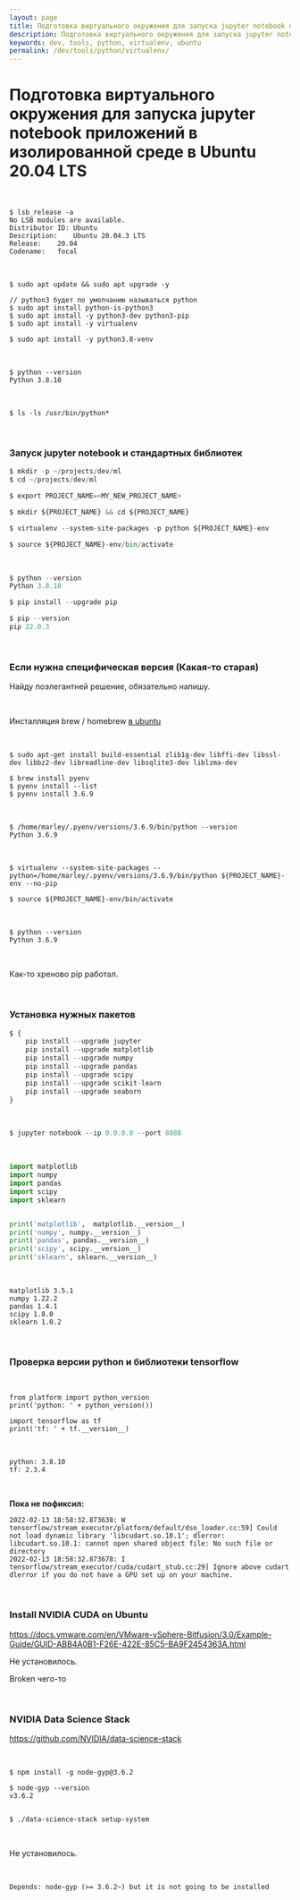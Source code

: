 ```yaml
---
layout: page
title: Подготовка виртуального окружения для запуска jupyter notebook приложений в изолированной среде в Ubuntu 20.04 LTS
description: Подготовка виртуального окружения для запуска jupyter notebook приложений в изолированной среде в Ubuntu 20.04 LTS
keywords: dev, tools, python, virtualenv, ubuntu
permalink: /dev/tools/python/virtualenv/
---
```


# Подготовка виртуального окружения для запуска jupyter notebook приложений в изолированной среде в Ubuntu 20.04 LTS

<br/>

```
$ lsb_release -a
No LSB modules are available.
Distributor ID:	Ubuntu
Description:	Ubuntu 20.04.3 LTS
Release:	20.04
Codename:	focal
```

<br/>

<!--

sudo apt install -y python3-venv

-->

```
$ sudo apt update && sudo apt upgrade -y

// python3 будет по умолчанию называться python
$ sudo apt install python-is-python3
$ sudo apt install -y python3-dev python3-pip
$ sudo apt install -y virtualenv

$ sudo apt install -y python3.8-venv
```

<br/>

```
$ python --version
Python 3.8.10
```

<br/>

```
$ ls -ls /usr/bin/python*
```

<!--

// $ sudo update-alternatives --install /usr/bin/python python \
/usr/bin/python3.5 3

-->

<br/>

### Запуск jupyter notebook и стандартных библиотек

```python
$ mkdir -p ~/projects/dev/ml
$ cd ~/projects/dev/ml

$ export PROJECT_NAME=<MY_NEW_PROJECT_NAME>

$ mkdir ${PROJECT_NAME} && cd ${PROJECT_NAME}

$ virtualenv --system-site-packages -p python ${PROJECT_NAME}-env

$ source ${PROJECT_NAME}-env/bin/activate
```

<br/>

```python
$ python --version
Python 3.8.10

$ pip install --upgrade pip

$ pip --version
pip 22.0.3
```

<br/>

### Если нужна специфическая версия (Какая-то старая)

Найду поэлегантней решение, обязательно напишу.

<br/>

Инсталляция brew / homebrew [в ubuntu](//sysadm.ru/desktop/linux/ubuntu/brew/)

<br/>

```
$ sudo apt-get install build-essential zlib1g-dev libffi-dev libssl-dev libbz2-dev libreadline-dev libsqlite3-dev liblzma-dev

$ brew install pyenv
$ pyenv install --list
$ pyenv install 3.6.9
```

<br/>

```
$ /home/marley/.pyenv/versions/3.6.9/bin/python --version
Python 3.6.9
```

<br/>

```
$ virtualenv --system-site-packages --python=/home/marley/.pyenv/versions/3.6.9/bin/python ${PROJECT_NAME}-env --no-pip

$ source ${PROJECT_NAME}-env/bin/activate
```

<br/>

```
$ python --version
Python 3.6.9
```

<br/>

Как-то хреново pip работал.

<br/>

### Установка нужных пакетов

```python
$ {
    pip install --upgrade jupyter
    pip install --upgrade matplotlib
    pip install --upgrade numpy
    pip install --upgrade pandas
    pip install --upgrade scipy
    pip install --upgrade scikit-learn
    pip install --upgrade seaborn
}
```

<br/>

```python
$ jupyter notebook --ip 0.0.0.0 --port 8888
```

<br/>

```python
import matplotlib
import numpy
import pandas
import scipy
import sklearn


print('matplotlib',  matplotlib.__version__)
print('numpy', numpy.__version__)
print('pandas', pandas.__version__)
print('scipy', scipy.__version__)
print('sklearn', sklearn.__version__)

```

<br/>

```
matplotlib 3.5.1
numpy 1.22.2
pandas 1.4.1
scipy 1.8.0
sklearn 1.0.2
```

<br/>

### Проверка версии python и библиотеки tensorflow

<br/>

```
from platform import python_version
print('python: ' + python_version())

import tensorflow as tf
print('tf: ' + tf.__version__)
```

<br/>

```
python: 3.8.10
tf: 2.3.4
```

<br/>

**Пока не пофиксил:**

```
2022-02-13 18:58:32.873638: W tensorflow/stream_executor/platform/default/dso_loader.cc:59] Could not load dynamic library 'libcudart.so.10.1'; dlerror: libcudart.so.10.1: cannot open shared object file: No such file or directory
2022-02-13 18:58:32.873678: I tensorflow/stream_executor/cuda/cudart_stub.cc:29] Ignore above cudart dlerror if you do not have a GPU set up on your machine.
```

<br/>

### Install NVIDIA CUDA on Ubuntu

https://docs.vmware.com/en/VMware-vSphere-Bitfusion/3.0/Example-Guide/GUID-ABB4A0B1-F26E-422E-85C5-BA9F2454363A.html

Не установилось.

Broken чего-то

<br/>

### NVIDIA Data Science Stack

https://github.com/NVIDIA/data-science-stack

<br/>

```
$ npm install -g node-gyp@3.6.2

$ node-gyp --version
v3.6.2


$ ./data-science-stack setup-system
```

<br/>

Не установилось.

<br/>

```
Depends: node-gyp (>= 3.6.2~) but it is not going to be installed
```

<!--
<br/>

### Use nvcc to check CUDA version on Ubuntu

```
$ sudo apt install nvidia-cuda-toolkit
$ nvcc --version
``` -->
